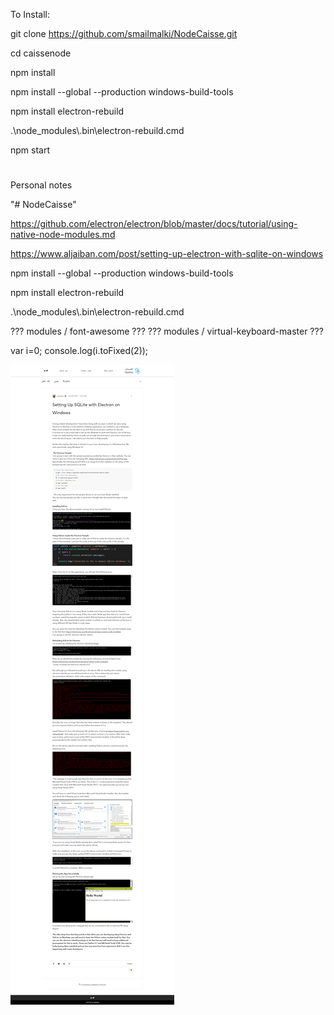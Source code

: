 To Install:

git clone https://github.com/smailmalki/NodeCaisse.git

cd caissenode

npm install

npm install --global --production windows-build-tools

npm install electron-rebuild

.\node_modules\\.bin\electron-rebuild.cmd

npm start



#
#
#
#
#
#
#
#




Personal notes



"# NodeCaisse" 

https://github.com/electron/electron/blob/master/docs/tutorial/using-native-node-modules.md

https://www.aljaiban.com/post/setting-up-electron-with-sqlite-on-windows

npm install --global --production windows-build-tools

npm install electron-rebuild

.\node_modules\\.bin\electron-rebuild.cmd



??? modules / font-awesome ???
??? modules / virtual-keyboard-master ???



var i=0;
console.log(i.toFixed(2));



![](img/aljaibain.png)
